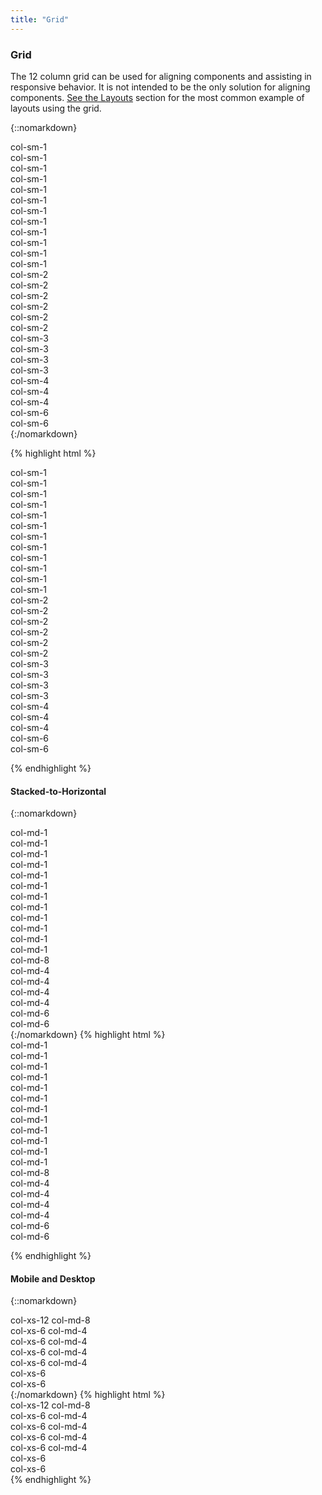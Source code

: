 ```yaml
---
title: "Grid"
---
```


<div class="pl-pattern">

<h3>Grid</h3>

The 12 column grid can be used for aligning components and assisting in responsive behavior. It is not intended to be the only solution for aligning components. [See the Layouts](layouts.html) section for the most common example of layouts using the grid.

{::nomarkdown}
<div class="pl-preview">
    <div class="container-fluid pl-grid-example">
        <div class="row">
            <div class="col-sm-1"><div>col-sm-1</div></div>
            <div class="col-sm-1"><div>col-sm-1</div></div>
            <div class="col-sm-1"><div>col-sm-1</div></div>
            <div class="col-sm-1"><div>col-sm-1</div></div>
            <div class="col-sm-1"><div>col-sm-1</div></div>
            <div class="col-sm-1"><div>col-sm-1</div></div>
            <div class="col-sm-1"><div>col-sm-1</div></div>
            <div class="col-sm-1"><div>col-sm-1</div></div>
            <div class="col-sm-1"><div>col-sm-1</div></div>
            <div class="col-sm-1"><div>col-sm-1</div></div>
            <div class="col-sm-1"><div>col-sm-1</div></div>
            <div class="col-sm-1"><div>col-sm-1</div></div>
        </div>
        <div class="row">
            <div class="col-sm-2"><div>col-sm-2</div></div>
            <div class="col-sm-2"><div>col-sm-2</div></div>
            <div class="col-sm-2"><div>col-sm-2</div></div>
            <div class="col-sm-2"><div>col-sm-2</div></div>
            <div class="col-sm-2"><div>col-sm-2</div></div>
            <div class="col-sm-2"><div>col-sm-2</div></div>
        </div>
        <div class="row">
            <div class="col-sm-3"><div>col-sm-3</div></div>
            <div class="col-sm-3"><div>col-sm-3</div></div>
            <div class="col-sm-3"><div>col-sm-3</div></div>
            <div class="col-sm-3"><div>col-sm-3</div></div>
        </div>
        <div class="row">
            <div class="col-sm-4"><div>col-sm-4</div></div>
            <div class="col-sm-4"><div>col-sm-4</div></div>
            <div class="col-sm-4"><div>col-sm-4</div></div>
        </div>
        <div class="row">
            <div class="col-sm-6"><div>col-sm-6</div></div>
            <div class="col-sm-6"><div>col-sm-6</div></div>
        </div>
    </div>
</div>
{:/nomarkdown}

{% highlight html %}

<div class="container-fluid pl-grid-example">
      <div class="row">
            <div class="col-sm-1"><div>col-sm-1</div></div>
            <div class="col-sm-1"><div>col-sm-1</div></div>
            <div class="col-sm-1"><div>col-sm-1</div></div>
            <div class="col-sm-1"><div>col-sm-1</div></div>
            <div class="col-sm-1"><div>col-sm-1</div></div>
            <div class="col-sm-1"><div>col-sm-1</div></div>
            <div class="col-sm-1"><div>col-sm-1</div></div>
            <div class="col-sm-1"><div>col-sm-1</div></div>
            <div class="col-sm-1"><div>col-sm-1</div></div>
            <div class="col-sm-1"><div>col-sm-1</div></div>
            <div class="col-sm-1"><div>col-sm-1</div></div>
            <div class="col-sm-1"><div>col-sm-1</div></div>
        </div>
        <div class="row">
            <div class="col-sm-2"><div>col-sm-2</div></div>
            <div class="col-sm-2"><div>col-sm-2</div></div>
            <div class="col-sm-2"><div>col-sm-2</div></div>
            <div class="col-sm-2"><div>col-sm-2</div></div>
            <div class="col-sm-2"><div>col-sm-2</div></div>
            <div class="col-sm-2"><div>col-sm-2</div></div>
        </div>
        <div class="row">
            <div class="col-sm-3"><div>col-sm-3</div></div>
            <div class="col-sm-3"><div>col-sm-3</div></div>
            <div class="col-sm-3"><div>col-sm-3</div></div>
            <div class="col-sm-3"><div>col-sm-3</div></div>
        </div>
        <div class="row">
            <div class="col-sm-4"><div>col-sm-4</div></div>
            <div class="col-sm-4"><div>col-sm-4</div></div>
            <div class="col-sm-4"><div>col-sm-4</div></div>
        </div>
        <div class="row">
            <div class="col-sm-6"><div>col-sm-6</div></div>
            <div class="col-sm-6"><div>col-sm-6</div></div>
        </div>
        </div>

{% endhighlight %}

#### Stacked-to-Horizontal
{::nomarkdown}
<div class="pl-preview">

<div class="container-fluid pl-grid-example">
<div class="row">
  <div class="col-md-1">col-md-1</div>
  <div class="col-md-1">col-md-1</div>
  <div class="col-md-1">col-md-1</div>
  <div class="col-md-1">col-md-1</div>
  <div class="col-md-1">col-md-1</div>
  <div class="col-md-1">col-md-1</div>
  <div class="col-md-1">col-md-1</div>
  <div class="col-md-1">col-md-1</div>
  <div class="col-md-1">col-md-1</div>
  <div class="col-md-1">col-md-1</div>
  <div class="col-md-1">col-md-1</div>
  <div class="col-md-1">col-md-1</div>
</div>
<div class="row">
  <div class="col-md-8">col-md-8</div>
  <div class="col-md-4">col-md-4</div>
</div>
<div class="row">
  <div class="col-md-4">col-md-4</div>
  <div class="col-md-4">col-md-4</div>
  <div class="col-md-4">col-md-4</div>
</div>
<div class="row">
  <div class="col-md-6">col-md-6</div>
  <div class="col-md-6">col-md-6</div>
</div>
</div>

</div>
{:/nomarkdown}
{% highlight html %}

<div class="container-fluid pl-grid-example">
<div class="row">
  <div class="col-md-1">col-md-1</div>
  <div class="col-md-1">col-md-1</div>
  <div class="col-md-1">col-md-1</div>
  <div class="col-md-1">col-md-1</div>
  <div class="col-md-1">col-md-1</div>
  <div class="col-md-1">col-md-1</div>
  <div class="col-md-1">col-md-1</div>
  <div class="col-md-1">col-md-1</div>
  <div class="col-md-1">col-md-1</div>
  <div class="col-md-1">col-md-1</div>
  <div class="col-md-1">col-md-1</div>
  <div class="col-md-1">col-md-1</div>
</div>
<div class="row">
  <div class="col-md-8">col-md-8</div>
  <div class="col-md-4">col-md-4</div>
</div>
<div class="row">
  <div class="col-md-4">col-md-4</div>
  <div class="col-md-4">col-md-4</div>
  <div class="col-md-4">col-md-4</div>
</div>
<div class="row">
  <div class="col-md-6">col-md-6</div>
  <div class="col-md-6">col-md-6</div>
</div>
</div>

{% endhighlight %}

#### Mobile and Desktop
{::nomarkdown}
<div class="pl-preview">
<div class="container-fluid pl-grid-example">
<!-- Stack the columns on mobile by making one full-width and the other half-width -->
<div class="row">
  <div class="col-xs-12 col-md-8">col-xs-12 col-md-8</div>
  <div class="col-xs-6 col-md-4">col-xs-6 col-md-4</div>
</div>
<!-- Columns start at 50% wide on mobile and bump up to 33.3% wide on desktop -->
<div class="row">
  <div class="col-xs-6 col-md-4">col-xs-6 col-md-4</div>
  <div class="col-xs-6 col-md-4">col-xs-6 col-md-4</div>
  <div class="col-xs-6 col-md-4">col-xs-6 col-md-4</div>
</div>
<!-- Columns are always 50% wide, on mobile and desktop -->
<div class="row">
  <div class="col-xs-6">col-xs-6</div>
  <div class="col-xs-6">col-xs-6</div>
</div>
</div>
</div>
{:/nomarkdown}
{% highlight html %}

<div class="container-fluid pl-grid-example">
<!-- Stack the columns on mobile by making one full-width and the other half-width -->
<div class="row">
  <div class="col-xs-12 col-md-8">col-xs-12 col-md-8</div>
  <div class="col-xs-6 col-md-4">col-xs-6 col-md-4</div>
</div>
<!-- Columns start at 50% wide on mobile and bump up to 33.3% wide on desktop -->
<div class="row">
  <div class="col-xs-6 col-md-4">col-xs-6 col-md-4</div>
  <div class="col-xs-6 col-md-4">col-xs-6 col-md-4</div>
  <div class="col-xs-6 col-md-4">col-xs-6 col-md-4</div>
</div>
<!-- Columns are always 50% wide, on mobile and desktop -->
<div class="row">
  <div class="col-xs-6">col-xs-6</div>
  <div class="col-xs-6">col-xs-6</div>
</div>

</div>
{% endhighlight %}

</div>
